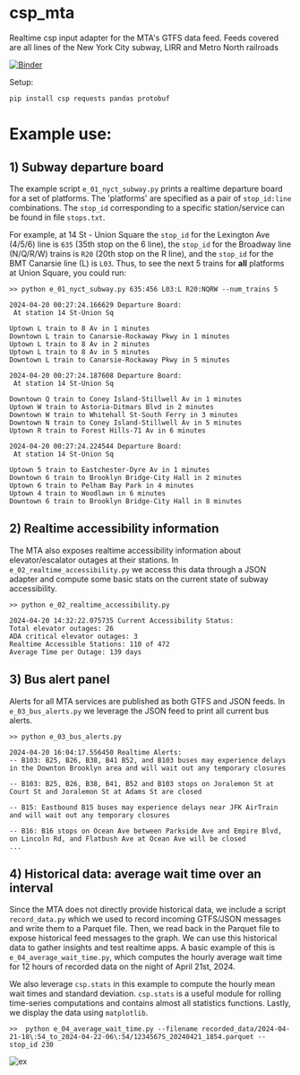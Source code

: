 # csp_mta
Realtime csp input adapter for the MTA's GTFS data feed. Feeds covered are all lines of the New York City subway, LIRR and Metro North railroads

[![Binder](https://mybinder.org/badge_logo.svg)](https://mybinder.org/v2/gh/AdamGlustein/csp_mta/main?urlpath=lab)

Setup:

```
pip install csp requests pandas protobuf
```

# Example use:

## 1) Subway departure board

The example script `e_01_nyct_subway.py` prints a realtime departure board for a set of platforms. The 'platforms' are specified as a pair of `stop_id:line` combinations. The `stop_id` corresponding to a specific station/service can be found in file `stops.txt`.

For example, at 14 St - Union Square the `stop_id` for the Lexington Ave (4/5/6) line is `635` (35th stop on the 6 line), the `stop_id` for the Broadway line (N/Q/R/W) trains is `R20` (20th stop on the R line), and the `stop_id` for the BMT Canarsie line (L) is `L03`. Thus, to see the next 5 trains for **all** platforms at Union Square, you could run:
```
>> python e_01_nyct_subway.py 635:456 L03:L R20:NQRW --num_trains 5

2024-04-20 00:27:24.166629 Departure Board:
 At station 14 St-Union Sq

Uptown L train to 8 Av in 1 minutes
Downtown L train to Canarsie-Rockaway Pkwy in 1 minutes
Uptown L train to 8 Av in 2 minutes
Uptown L train to 8 Av in 5 minutes
Downtown L train to Canarsie-Rockaway Pkwy in 5 minutes

2024-04-20 00:27:24.187608 Departure Board:
 At station 14 St-Union Sq

Downtown Q train to Coney Island-Stillwell Av in 1 minutes
Uptown W train to Astoria-Ditmars Blvd in 2 minutes
Downtown W train to Whitehall St-South Ferry in 3 minutes
Downtown N train to Coney Island-Stillwell Av in 5 minutes
Uptown R train to Forest Hills-71 Av in 6 minutes

2024-04-20 00:27:24.224544 Departure Board:
 At station 14 St-Union Sq

Uptown 5 train to Eastchester-Dyre Av in 1 minutes
Downtown 6 train to Brooklyn Bridge-City Hall in 2 minutes
Uptown 6 train to Pelham Bay Park in 4 minutes
Uptown 4 train to Woodlawn in 6 minutes
Downtown 6 train to Brooklyn Bridge-City Hall in 8 minutes
```

## 2) Realtime accessibility information

The MTA also exposes realtime accessibility information about elevator/escalator outages at their stations. In `e_02_realtime_accessibility.py` we access this data through a JSON adapter and compute some basic stats on the current state of subway accessibility.

```
>> python e_02_realtime_accessibility.py

2024-04-20 14:32:22.075735 Current Accessibility Status:
Total elevator outages: 26
ADA critical elevator outages: 3
Realtime Accessible Stations: 110 of 472
Average Time per Outage: 139 days
```

## 3) Bus alert panel

Alerts for all MTA services are published as both GTFS and JSON feeds. In `e_03_bus_alerts.py` we leverage the JSON feed to print all current bus alerts.

```
>> python e_03_bus_alerts.py

2024-04-20 16:04:17.556450 Realtime Alerts:
-- B103: B25, B26, B38, B41 B52, and B103 buses may experience delays in the Downton Brooklyn area and will wait out any temporary closures

-- B103: B25, B26, B38, B41, B52 and B103 stops on Joralemon St at Court St and Joralemon St at Adams St are closed

-- B15: Eastbound B15 buses may experience delays near JFK AirTrain and will wait out any temporary closures

-- B16: B16 stops on Ocean Ave between Parkside Ave and Empire Blvd, on Lincoln Rd, and Flatbush Ave at Ocean Ave will be closed
...
```
## 4) Historical data: average wait time over an interval

Since the MTA does not directly provide historical data, we include a script `record_data.py` which we used to record incoming GTFS/JSON messages and write them to a Parquet file. Then, we read back in the Parquet file to expose historical feed messages to the graph. We can use this historical data to gather insights and test realtime apps. A basic example of this is `e_04_average_wait_time.py`, which computes the hourly average wait time for 12 hours of recorded data on the night of April 21st, 2024. 

We also leverage `csp.stats` in this example to compute the hourly mean wait times and standard deviation. `csp.stats` is a useful module for rolling time-series computations and contains almost all statistics functions. Lastly, we display the data using `matplotlib`. 

```
>>  python e_04_average_wait_time.py --filename recorded_data/2024-04-21-18\:54_to_2024-04-22-06\:54/1234567S_20240421_1854.parquet --stop_id 230
```

![ex](https://github.com/AdamGlustein/csp_mta/assets/55991383/9c66497c-7d3e-436a-a90f-d3826d4b28e5)

